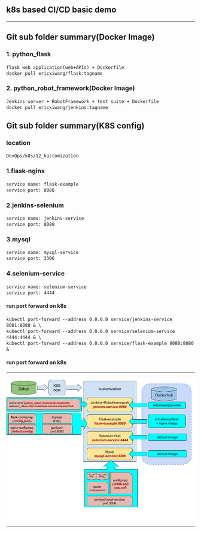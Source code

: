 ## k8s based CI/CD basic demo

___
## Git sub folder summary(Docker Image)
### 1. python_flask 
```
flask web application(web+APIs) + Dockerfile
docker pull ericxiwang/flask:tagname
```
### 2. python_robot_framework(Docker Image)
```
Jenkins server + RobotFramework + test suite + Dockerfile
docker pull ericxiwang/jenkins:tagname
```

## Git sub folder summary(K8S config)
### location
    DevOps/k8s/12_kustomization
### 1.flask-nginx
    service name: flask-example
    service port: 8080
### 2.jenkins-selenium
    service name: jenkins-service
    service port: 8080
### 3.mysql
    service name: mysql-service
    service port: 3306
### 4.selenium-service
    service name: selenium-service
    service port: 4444

#### run port forward on k8s
    kubectl port-forward --address 0.0.0.0 service/jenkins-service 8081:8080 & \
    kubectl port-forward --address 0.0.0.0 service/selenium-service 4444:4444 & \
    kubectl port-forward --address 0.0.0.0 service/flask-example 8080:8080 &

#### run port forward on k8s
___
![top](readmepic.png)
___